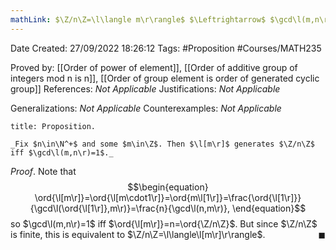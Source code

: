```yaml
---
mathLink: $\Z/n\Z=\l\langle m\r\rangle$ $\Leftrightarrow$ $\gcd\l(m,n\r)=1$
---
```


<div class="topSpace"></div>

Date Created: 27/09/2022 18:26:12
Tags: #Proposition #Courses/MATH235

Proved by: [[Order of power of element]], [[Order of additive group of integers mod n is n]], [[Order of group element is order of generated cyclic group]]
References: _Not Applicable_
Justifications: _Not Applicable_

Generalizations: _Not Applicable_
Counterexamples: _Not Applicable_

``` ad-Proposition
title: Proposition.

_Fix $n\in\N^+$ and some $m\in\Z$. Then $\l[m\r]$ generates $\Z/n\Z$ iff $\gcd\l(m,n\r)=1$._

```

_Proof_. Note that
$$\begin{equation}
    \ord{\l[m\r]}=\ord{\l[m\cdot1\r]}=\ord{m\l[1\r]}=\frac{\ord{\l[1\r]}}{\gcd\l(\ord{\l[1\r]},m\r)}=\frac{n}{\gcd\l(n,m\r)},
\end{equation}$$
so $\gcd\l(m,n\r)=1$ iff $\ord{\l[m\r]}=n=\ord{\Z/n\Z}$. But since $\Z/n\Z$ is finite, this is equivalent to $\Z/n\Z=\l\langle\l[m\r]\r\rangle$.<span style="float:right;">$\blacksquare$</span>
